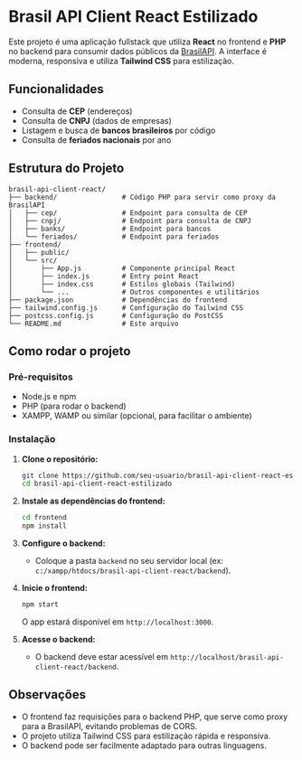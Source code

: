# Brasil API Client React Estilizado

Este projeto é uma aplicação fullstack que utiliza **React** no frontend e **PHP** no backend para consumir dados públicos da [BrasilAPI](https://brasilapi.com.br/). A interface é moderna, responsiva e utiliza **Tailwind CSS** para estilização.

## Funcionalidades

- Consulta de **CEP** (endereços)
- Consulta de **CNPJ** (dados de empresas)
- Listagem e busca de **bancos brasileiros** por código
- Consulta de **feriados nacionais** por ano

## Estrutura do Projeto

```
brasil-api-client-react/
├── backend/                # Código PHP para servir como proxy da BrasilAPI
│   ├── cep/                # Endpoint para consulta de CEP
│   ├── cnpj/               # Endpoint para consulta de CNPJ
│   ├── banks/              # Endpoint para bancos
│   └── feriados/           # Endpoint para feriados
├── frontend/
│   ├── public/
│   └── src/
│       ├── App.js          # Componente principal React
│       ├── index.js        # Entry point React
│       ├── index.css       # Estilos globais (Tailwind)
│       └── ...             # Outros componentes e utilitários
├── package.json            # Dependências do frontend
├── tailwind.config.js      # Configuração do Tailwind CSS
├── postcss.config.js       # Configuração do PostCSS
└── README.md               # Este arquivo
```

## Como rodar o projeto

### Pré-requisitos

- Node.js e npm
- PHP (para rodar o backend)
- XAMPP, WAMP ou similar (opcional, para facilitar o ambiente)

### Instalação

1. **Clone o repositório:**
   ```bash
   git clone https://github.com/seu-usuario/brasil-api-client-react-estilizado.git
   cd brasil-api-client-react-estilizado
   ```

2. **Instale as dependências do frontend:**
   ```bash
   cd frontend
   npm install
   ```

3. **Configure o backend:**
   - Coloque a pasta `backend` no seu servidor local (ex: `c:/xampp/htdocs/brasil-api-client-react/backend`).

4. **Inicie o frontend:**
   ```bash
   npm start
   ```
   O app estará disponível em `http://localhost:3000`.

5. **Acesse o backend:**
   - O backend deve estar acessível em `http://localhost/brasil-api-client-react/backend`.

## Observações

- O frontend faz requisições para o backend PHP, que serve como proxy para a BrasilAPI, evitando problemas de CORS.
- O projeto utiliza Tailwind CSS para estilização rápida e responsiva.
- O backend pode ser facilmente adaptado para outras linguagens.

